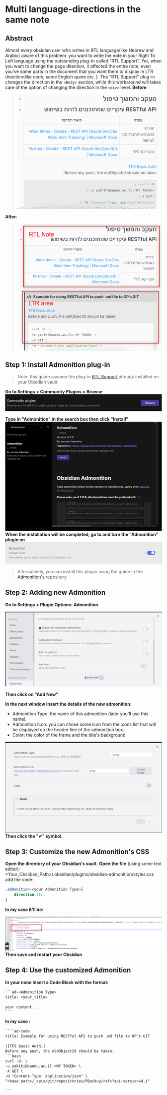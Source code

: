 

# Multi language-directions in the same note 

## Abstract
Almost every obsidian user who writes in RTL language(like Hebrew and Arabic) aware of this problem: you want to write the note in your Right To Left language using the outstanding plug-in called "RTL Support". Yet, when you want to change the page direction, it affected the entire note, even you've some parts in the document that you want them to display in LTR direction(like code, some English quote etc. ).
The "RTL Support" plug-in changes the direction in the `<Body>` section, while this workaround will takes care of the option of changing the direction in the `<div>` level. 
**Before**:
> ![](static/Pasted%20image%2020210905134340.png)

**After**:
> ![](static/Pasted%20image%2020210905134104.png)

## Step 1: Install Admonition plug-in
> Note: this guide assume the plug-in [RTL Support](https://github.com/esm7/obsidian-rtl) already installed on your Obsidian vault.

**Go to Settings > Community Plugins > Browse**
![](static/Pasted%20image%2020210905132650.png)

**Type in "Admonition" in the search box then click "Install"**
![](static/Pasted%20image%2020210905132827.png)
**When the installation will be completed, go to  and turn the "Admonition" plugin on** 
![](static/Pasted%20image%2020210905133407.png)
> Alternatively, you can install this plugin using the guide in the [Admonition's](https://github.com/valentine195/obsidian-admonition) repository 
## Step 2: Adding new Admonition
**Go to Settings > Plugin Options: Admonition** 

![](static/Pasted%20image%2020210905153418.png)

**Then click on "Add New"**

**In the next window insert the details of the new admonition:**
* Admonition Type: the name of this admonition (later you'll use this name). 
* Admonition Icon: you can chose some icon from the icons list that will be displayed on the header line of the admonition box.
*  Color: the color of the frame and the title's background

![](static/Pasted%20image%2020210905150917.png)
**Then click the "✔" symbol.**

## Step 3: Customize the new Admonition's CSS
**Open the directory of your Obsidian's vault.**
**Open the file** (using some text editor):  
<Your_Obsidian_Path>/.obsidian/plugins/obsidian-admonition/styles.css
add the code:
```css
.admonition-<your Admonition Type>{
	direction:ltr;
}
```
**In my case it'll be:**

![](static/Pasted%20image%2020210905151924.png)
**Then save and restart your Obsidian**

## Step 4: Use the customized Admonition
**In your none Insert a Code Block with the format:**
````
```ad-<Admonition Type>
title: <your_title>

your content..
```
````

**In my case :**
`````
````ad-code
title: Example for using RESTful API to push .md file to OP's GIT

[[TFS Basic Auth]]
Before any push, the oldObjectId should be taken:
```bash
curl -D- \
-u yakiki@openu.ac.il:<MY TOKEN> \
-X GET \
-H "Content-Type: application/json" \
"<base path>/_apis/git/repositories/PBackup/refs?api-version=4.1" 

```
`````

 


